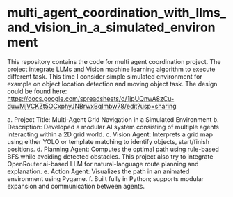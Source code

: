 # multi_agent_coordination_with_llms_and_vision_in_a_simulated_environment
 This repository contains the code for multi agent coordination project. The project integrate LLMs and Vision machine learning algorithm to execute different task. This time I consider simple simulated environment for example on object location detection and moving object task.
 The design could be found here:
 https://docs.google.com/spreadsheets/d/1jpUQnwA8zCu-duwMjVCKZt5OCxphyJNBrwxBqImbw78/edit?usp=sharing

a. Project Title: Multi-Agent Grid Navigation in a Simulated Environment
b. Description: Developed a modular AI system consisting of multiple agents interacting within a 2D grid world.
c. Vision Agent: Interprets a grid map using either YOLO or template matching to identify objects, start/finish positions.
d. Planning Agent: Computes the optimal path using rule-based BFS while avoiding detected obstacles. This project also try to integrate OpenRouter.ai-based LLM for natural-language route planning and explanation.
e. Action Agent: Visualizes the path in an animated environment using Pygame.
f. Built fully in Python; supports modular expansion and communication between agents.
